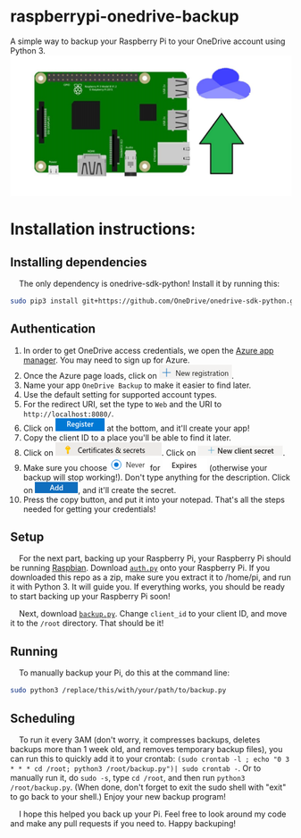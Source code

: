 # raspberrypi-onedrive-backup
A simple way to backup your Raspberry Pi to your OneDrive account using Python 3.  
![image logo for raspberry pi backup to onedrive](backuplogoimg.jpg)
# Installation instructions:
## Installing dependencies
&nbsp;&nbsp;&nbsp;&nbsp;The only dependency is onedrive-sdk-python! Install it by running this:
```bash
sudo pip3 install git+https://github.com/OneDrive/onedrive-sdk-python.git
```
## Authentication
1. In order to get OneDrive access credentials, we open the [Azure app manager](https://portal.azure.com/#blade/Microsoft_AAD_RegisteredApps/ApplicationsListBlade). You may need to sign up for Azure.
2. Once the Azure page loads, click on ![New registration](new_reg.png).
3. Name your app `OneDrive Backup` to make it easier to find later.
4. Use the default setting for supported account types.
5. For the redirect URI, set the type to `Web` and the URI to `http://localhost:8080/`.
6. Click on ![Register](accept_reg.png) at the bottom, and it'll create your app!  
7. Copy the client ID to a place you'll be able to find it later.
8. Click on ![Certificates and Secrets](certs_secrets.png). Click on ![New secret](new_secret.png). 
9. Make sure you choose ![Never](never.png) for ![Expires](expires.png) (otherwise your backup will stop working!). Don't type anything for the description. Click on ![Add](add_secret.png), and it'll create the secret.
9. Press the copy button, and put it into your notepad.
That's all the steps needed for getting your credentials!
## Setup
&nbsp;&nbsp;&nbsp;&nbsp;For the next part, backing up your Raspberry Pi, your Raspberry Pi should be running [Raspbian](https://www.raspberrypi.org/downloads/). Download [`auth.py`](auth.py?raw=true) onto your Raspberry Pi. If you downloaded this repo as a zip, make sure you extract it to /home/pi, and run it with Python 3. It will guide you. If everything works, you should be ready to start backing up your Raspberry Pi soon!  
  
&nbsp;&nbsp;&nbsp;&nbsp;Next, download [`backup.py`](backup.py?raw=true). Change `client_id` to your client ID, and move it to the `/root` directory. That should be it!  
## Running
&nbsp;&nbsp;&nbsp;&nbsp;To manually backup your Pi, do this at the command line:
```bash
sudo python3 /replace/this/with/your/path/to/backup.py
```
## Scheduling
&nbsp;&nbsp;&nbsp;&nbsp;To run it every 3AM (don't worry, it compresses backups, deletes backups more than 1 week old, and removes temporary backup files), you can run this to quickly add it to your crontab: `(sudo crontab -l ; echo "0 3 * * * cd /root; python3 /root/backup.py")| sudo crontab -`. Or to manually run it, do `sudo -s`, type `cd /root`, and then run `python3 /root/backup.py`. (When done, don't forget to exit the sudo shell with "exit" to go back to your shell.) Enjoy your new backup program!  
  
&nbsp;&nbsp;&nbsp;&nbsp;I hope this helped you back up your Pi. Feel free to look around my code and make any pull requests if you need to. Happy backuping!  
